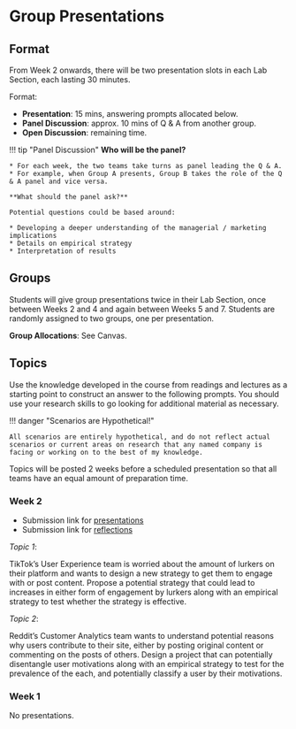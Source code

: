 # Group Presentations

## Format

From Week 2 onwards, there will be two presentation slots in each Lab Section, each lasting 30 minutes.

Format:

* **Presentation**: 15 mins, answering prompts allocated below.
* **Panel Discussion**: approx. 10 mins of Q & A from another group.
* **Open Discussion**: remaining time. 

!!! tip "Panel Discussion"
    **Who will be the panel?** 

    * For each week, the two teams take turns as panel leading the Q & A.
    * For example, when Group A presents, Group B takes the role of the Q & A panel and vice versa.

    **What should the panel ask?** 
    
    Potential questions could be based around:

    * Developing a deeper understanding of the managerial / marketing implications
    * Details on empirical strategy 
    * Interpretation of results

## Groups

Students will give group presentations twice in their Lab Section, once between Weeks 2 and 4 and again between Weeks 5 and 7.
Students are randomly assigned to two groups, one per presentation.

**Group Allocations**: See Canvas.

## Topics

Use the knowledge developed in the course from readings and lectures as a starting point to construct an answer to the following prompts. 
You should use your research skills to go looking for additional material as necessary.

!!! danger "Scenarios are Hypothetical!"

    All scenarios are entirely hypothetical, and do not reflect actual scenarios or current areas on research that any named company is facing or working on to the best of my knowledge. 

Topics will be posted 2 weeks before a scheduled presentation so that all teams have an equal amount of preparation time.

### Week 2

* Submission link for [presentations](https://classroom.github.com/a/WvfmKaZ6)
* Submission link for [reflections](https://classroom.github.com/a/VSGOmHdM)

*Topic 1*: 

TikTok’s User Experience team is worried about the amount of lurkers on their platform and wants to design a new strategy to get them to engage with or post content. Propose a potential strategy that could lead to increases in either form of engagement by lurkers along with an empirical strategy to test whether the strategy is effective.

*Topic 2*:

Reddit’s Customer Analytics team wants to understand potential reasons why users contribute to their site, either by posting original content or commenting on the posts of others. Design a project that can potentially disentangle user motivations along with an empirical strategy to test for the prevalence of the each, and potentially classify a user by their motivations.

### Week 1

No presentations.

<!-- **Week 3**

Group 1 C: TBA

Group 1 D: TBA

**Week 4**

Group 1 E: TBA

Group 2 F: TBA

**Week 5**

Group 2 A: TBA

Group 2 B: TBA

**Week 6**

Group 2 C: TBA

Group 2 D: TBA

**Week 7**

Group 2 E: TBA

Group 2 F: TBA -->
